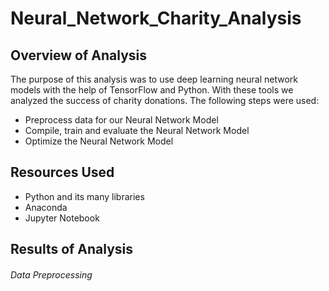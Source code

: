 # Neural_Network_Charity_Analysis
## Overview of Analysis
The purpose of this analysis was to use deep learning neural network models with the help of TensorFlow and Python. With these tools we analyzed the success of charity donations. The following steps were used:
- Preprocess data for our Neural Network Model
- Compile, train and evaluate the Neural Network Model
- Optimize the Neural Network Model
## Resources Used
- Python and its many libraries
- Anaconda
- Jupyter Notebook
## Results of Analysis
###### Data Preprocessing
